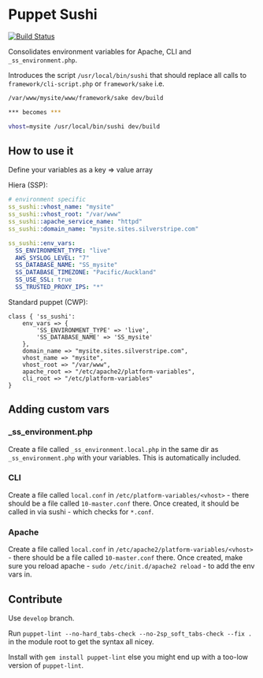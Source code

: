 # Puppet Sushi

[![Build Status](https://scrutinizer-ci.com/g/andrewandante/puppet-sushi/badges/build.png?b=master)](https://scrutinizer-ci.com/g/andrewandante/puppet-sushi/build-status/master)

Consolidates environment variables for Apache, CLI and `_ss_environment.php`.

Introduces the script `/usr/local/bin/sushi` that should replace all calls to `framework/cli-script.php` or `framework/sake` i.e.

```bash
/var/www/mysite/www/framework/sake dev/build

*** becomes ***

vhost=mysite /usr/local/bin/sushi dev/build
```

## How to use it

Define your variables as a key => value array

Hiera (SSP):

```yaml
# environment specific
ss_sushi::vhost_name: "mysite"
ss_sushi::vhost_root: "/var/www"
ss_sushi::apache_service_name: "httpd"
ss_sushi::domain_name: "mysite.sites.silverstripe.com"

ss_sushi::env_vars:
  SS_ENVIRONMENT_TYPE: "live"
  AWS_SYSLOG_LEVEL: "7"
  SS_DATABASE_NAME: "SS_mysite"
  SS_DATABASE_TIMEZONE: "Pacific/Auckland"
  SS_USE_SSL: true
  SS_TRUSTED_PROXY_IPS: "*"
```

Standard puppet (CWP):

```puppet
class { 'ss_sushi':
	env_vars => {
		'SS_ENVIRONMENT_TYPE' => 'live',
		'SS_DATABASE_NAME' => 'SS_mysite'
	},
	domain_name => "mysite.sites.silverstripe.com",
	vhost_name => "mysite",
	vhost_root => "/var/www",
	apache_root => "/etc/apache2/platform-variables",
	cli_root => "/etc/platform-variables"
}
```

## Adding custom vars

### _ss_environment.php

Create a file called `_ss_environment.local.php` in the same dir as `_ss_environment.php` with your variables. This is automatically included.

### CLI

Create a file called `local.conf` in `/etc/platform-variables/<vhost>` - there should be a file called `10-master.conf` there. Once created, it should be called in via sushi - which checks for `*.conf`.

### Apache

Create a file called `local.conf` in `/etc/apache2/platform-variables/<vhost>` - there should be a file called `10-master.conf` there. Once created, make sure you reload apache - `sudo /etc/init.d/apache2 reload` - to add the env vars in.


## Contribute

Use `develop` branch.

Run `puppet-lint --no-hard_tabs-check --no-2sp_soft_tabs-check --fix .` in the module root to get the syntax all nicey.

Install with `gem install puppet-lint` else you might end up with a too-low version of `puppet-lint`.

